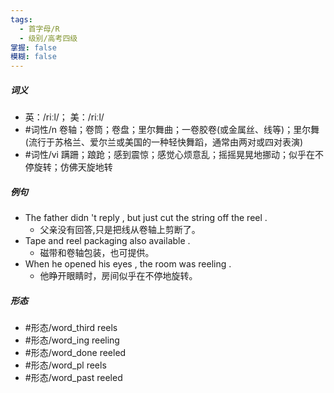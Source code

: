 ```yaml
---
tags:
  - 首字母/R
  - 级别/高考四级
掌握: false
模糊: false
---
```

##### 词义
- 英：/riːl/； 美：/riːl/
- #词性/n  卷轴；卷筒；卷盘；里尔舞曲；一卷胶卷(或金属丝、线等)；里尔舞(流行于苏格兰、爱尔兰或美国的一种轻快舞蹈，通常由两对或四对表演)
- #词性/vi  蹒跚；踉跄；感到震惊；感觉心烦意乱；摇摇晃晃地挪动；似乎在不停旋转；仿佛天旋地转
##### 例句
- The father didn 't reply , but just cut the string off the reel .
	- 父亲没有回答,只是把线从卷轴上剪断了。
- Tape and reel packaging also available .
	- 磁带和卷轴包装，也可提供。
- When he opened his eyes , the room was reeling .
	- 他睁开眼睛时，房间似乎在不停地旋转。
##### 形态
- #形态/word_third reels
- #形态/word_ing reeling
- #形态/word_done reeled
- #形态/word_pl reels
- #形态/word_past reeled
